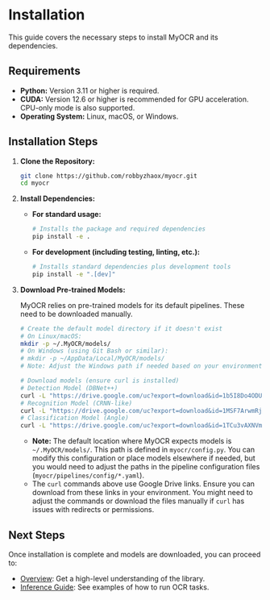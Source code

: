 # Installation

This guide covers the necessary steps to install MyOCR and its dependencies.

## Requirements

*   **Python:** Version 3.11 or higher is required.
*   **CUDA:** Version 12.6 or higher is recommended for GPU acceleration. CPU-only mode is also supported.
*   **Operating System:** Linux, macOS, or Windows.

## Installation Steps

1.  **Clone the Repository:**

    ```bash
    git clone https://github.com/robbyzhaox/myocr.git
    cd myocr
    ```

2.  **Install Dependencies:**

    *   **For standard usage:**
        ```bash
        # Installs the package and required dependencies
        pip install -e .
        ```
    *   **For development (including testing, linting, etc.):**
        ```bash
        # Installs standard dependencies plus development tools
        pip install -e ".[dev]"
        ```

3.  **Download Pre-trained Models:**

    MyOCR relies on pre-trained models for its default pipelines. These need to be downloaded manually.

    ```bash
    # Create the default model directory if it doesn't exist
    # On Linux/macOS:
    mkdir -p ~/.MyOCR/models/
    # On Windows (using Git Bash or similar):
    # mkdir -p ~/AppData/Local/MyOCR/models/
    # Note: Adjust the Windows path if needed based on your environment.

    # Download models (ensure curl is installed)
    # Detection Model (DBNet++)
    curl -L "https://drive.google.com/uc?export=download&id=1b5I8Do4ODU9xE_dinDGZMraq4GDgHPH9" -o ~/.MyOCR/models/dbnet++.onnx
    # Recognition Model (CRNN-like)
    curl -L "https://drive.google.com/uc?export=download&id=1MSF7ArwmRjM4anDiMnqhlzj1GE_J7gnX" -o ~/.MyOCR/models/rec.onnx
    # Classification Model (Angle)
    curl -L "https://drive.google.com/uc?export=download&id=1TCu3vAXNVmPBY2KtoEBTGOE6tpma0puX" -o ~/.MyOCR/models/cls.onnx
    ```

    *   **Note:** The default location where MyOCR expects models is `~/.MyOCR/models/`. This path is defined in `myocr/config.py`. You can modify this configuration or place models elsewhere if needed, but you would need to adjust the paths in the pipeline configuration files (`myocr/pipelines/config/*.yaml`).
    *   The `curl` commands above use Google Drive links. Ensure you can download from these links in your environment. You might need to adjust the commands or download the files manually if `curl` has issues with redirects or permissions.

## Next Steps

Once installation is complete and models are downloaded, you can proceed to:

*   [Overview](overview.md): Get a high-level understanding of the library.
*   [Inference Guide](../../inference/index.md): See examples of how to run OCR tasks.
